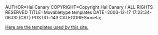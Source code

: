 AUTHOR=Hal Canary
COPYRIGHT=Copyright Hal Canary / ALL RIGHTS RESERVED
TITLE=Movabletype templates
DATE=2003-12-17 17:22:34-06:00 (CST)
POSTID=143
CATEGORIES=meta;

[Here are the templates used by this site.](/p/mt-templates/)
